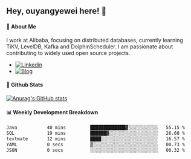 ## Hey, ouyangyewei here! :wave:

#### :rocket: About Me
I work at Alibaba, focusing on distributed databases, currently learning TiKV, LevelDB, Kafka and DolphinScheduler. I am passionate about contributing to widely used open source projects.

- [![Linkedin](https://img.shields.io/badge/LinkedIn-ouyangyewei-blue)](https://www.linkedin.com/in/ouyangyewei/)
- [![Blog](https://img.shields.io/badge/Blog-yeweiouyang-orange)](https://blog.csdn.net/yeweiouyang)

#### :star2: Github Stats
[![Anurag's GitHub stats](https://github-readme-stats.vercel.app/api?username=ouyangyewei&show_icons=true&cache_seconds=3600&theme=tokyonight)](https://github.com/anuraghazra/github-readme-stats)

#### :bar_chart: Weekly Development Breakdown
<!--START_SECTION:waka-->

```txt
Java           40 mins         █████████████▓░░░░░░░░░░░   55.15 %
SQL            19 mins         ██████▓░░░░░░░░░░░░░░░░░░   26.60 %
textmate       12 mins         ████░░░░░░░░░░░░░░░░░░░░░   16.57 %
YAML           0 secs          ▒░░░░░░░░░░░░░░░░░░░░░░░░   00.73 %
JSON           0 secs          ░░░░░░░░░░░░░░░░░░░░░░░░░   00.32 %
```

<!--END_SECTION:waka-->
